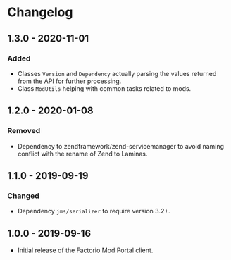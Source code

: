 # Changelog

## 1.3.0 - 2020-11-01

### Added

- Classes `Version` and `Dependency` actually parsing the values returned from the API for further processing.
- Class `ModUtils` helping with common tasks related to mods.

## 1.2.0 - 2020-01-08

### Removed

- Dependency to zendframework/zend-servicemanager to avoid naming conflict with the rename of Zend to Laminas.

## 1.1.0 - 2019-09-19

### Changed

- Dependency `jms/serializer` to require version 3.2+.

## 1.0.0 - 2019-09-16

- Initial release of the Factorio Mod Portal client.
